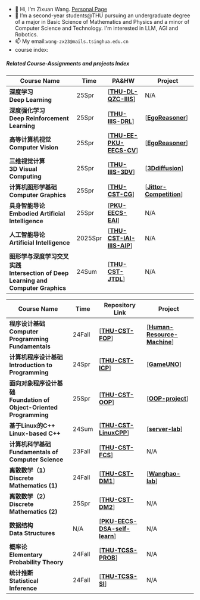 - 👋 Hi, I’m Zixuan Wang. [Personal Page](https://wannabeyourfriend.github.io)
- 🌱 I’m a second-year students@THU pursuing an undergraduate degree of a major in Basic Science of Mathematics and Physics and a minor of Computer Science and Technology. I'm interested in LLM, AGI and Robotics.
- 📫 My email:`wang-zx23@mails.tsinghua.edu.cn`
- course index:
##### Related Course-Assignments and projects Index
| Course Name                                                           | Time        | PA&HW | Project
| ------------------------------------------------------------          | ----------- | ------------------------------------------------------------                                          | ------------- |
| **深度学习<br />Deep Learning**                                       | 25Spr  | [**[THU-DL-QZC-IIIS](https://github.com/wannabeyourfriend/THU-DL-IIIS-2025spring)**]      | N/A | 
| **深度强化学习<br />Deep Reinforcement Learning**                     | 25Spr | [**[THU-IIIS-DRL](https://github.com/wannabeyourfriend/THU-IIIS-DRL-2025spring.git)**]     | [**[EgoReasoner](https://github.com/wannabeyourfriend/EgoReasoner)**] | 
| **高等计算机视觉<br />Computer Vision**                               | 25Spr | [**[THU-EE-PKU-EECS-CV](https://github.com/wannabeyourfriend/THU-EE-IIIS-CV-2025spring)**] | [**[EgoReasoner](https://github.com/wannabeyourfriend/EgoHOI)**] | 
| **三维视觉计算<br />3D Visual Computing**                             | 25Spr | [**[THU-IIIS-3DV](https://github.com/wannabeyourfriend/THU-IIIS-3DV-2025spring)**]         | [**[3Ddiffusion](https://github.com/wannabeyourfriend/3D-Visual-Computing-Project)**] | 
| **计算机图形学基础<br />Computer Graphics**                           | 25Spr | [**[THU-CST-CG](https://github.com/wannabeyourfriend/THU-CST-CG-2025spring)**]             | [**[Jittor-Competition](https://github.com/wannabeyourfriend/Jitter-5th-human-skeleton-prediction-track)**]  | 
| **具身智能导论<br />Embodied Artificial Intelligence**                | 25Spr | [**[PKU-EECS-EAI](https://github.com/wannabeyourfriend/PKU-EECS-EAI-2025spring)**]          | N/A | 
| **人工智能导论<br />Artificial Intelligence**                               | 2025Spr | [**[THU-CST-IAI-IIIS-AIP](https://github.com/wannabeyourfriend/THU-CST-IAI-2025spring)**]   | N/A | 
| **图形学与深度学习交叉实践<br />Intersection of Deep Learning and Computer Graphics** | 24Sum | [**[THU-CST-JTDL](https://github.com/wannabeyourfriend/THU-CST-JTDL-2024summer)**]         | N/A | 


| Course Name                                                  | Time        | Repository Link                                              | Project |
| ------------------------------------------------------------ | ----------- | ------------------------------------------------------------ | --- |
| **程序设计基础<br />Computer Programming Fundamentals**      | 24Fall   | [**[THU-CST-FOP](https://github.com/wannabeyourfriend/THU-CST-FOP-2024fall)**] | [**[Human-Resource-Machine](https://github.com/wannabeyourfriend/Human-Resource-Machine)**] |
| **计算机程序设计基础<br />Introduction to Programming**      | 24Spr | [**[THU-CST-ICP](https://github.com/wannabeyourfriend/THU-CST-ICP-2024spring)**] | [**[GameUNO](https://github.com/wannabeyourfriend/UNO-card-game-EasyX)**] |
| **面向对象程序设计基础<br />Foundation of Object-Oriented Programming** | 25Spr | [**[THU-CST-OOP](https://github.com/wannabeyourfriend/THU-CST-OOP-2025spring)**] | [**[OOP-project](https://github.com/wannabeyourfriend/OOP-project)**] |
| **基于Linux的C++<br />Linux-based C++**            | 24Sum | [**[THU-CST-LinuxCPP](https://github.com/wannabeyourfriend/THU-CST-LinuxCPP-2024summer)**] | [**[server-lab](https://github.com/wannabeyourfriend/linux-cpp-server-lab)**] |
| **计算机科学基础<br />Fundamentals of Computer Science**   | 23Fall   |[**[THU-CST-FCS](https://github.com/wannabeyourfriend/THU-CST-FCS-2023fall)**] | N/A |
| **离散数学（1）<br />Discrete Mathematics (1)**                | 24Fall   | [**[THU-CST-DM1](https://github.com/wannabeyourfriend/THU-CST-DM1-2024fall)**] | [**[Wanghao-lab](https://github.com/wannabeyourfriend/Wanghao-algorithm-Lab)**] |
| **离散数学（2）<br />Discrete Mathematics (2)**                | 25Spr | [**[THU-CST-DM2](https://github.com/wannabeyourfriend/THU-CST-DM2-2025spring)**] | N/A |
| **数据结构<br />Data Structures** | N/A | [**[PKU-EECS-DSA-self-learn](https://github.com/wannabeyourfriend/PKU-EECS-DSA-2025winter-self-learn)**] | N/A |
| **概率论<br />Elementary Probability Theory** | 24Fall | [**[THU-TCSS-PROB](https://github.com/wannabeyourfriend/THU-TCSS-Prob-2024fall)**]| N/A |
| **统计推断<br />Statistical Inference**                    | 24Fall | [**[THU-TCSS-SI](https://github.com/wannabeyourfriend/THU-TCSS-SI-2024fall)**] | N/A |




<!---
wannabeyourfriend/wannabeyourfriend is a ✨ special ✨ repository because its `README.md` (this file) appears on your GitHub profile.
You can click the Preview link to take a look at your changes.
--->
